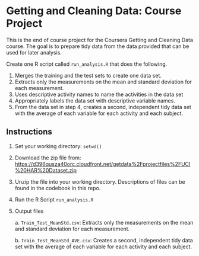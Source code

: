 # **Getting and Cleaning Data: Course Project**

This is the end of course project for the Coursera Getting and Cleaning Data course.  The goal is to prepare tidy data from the data provided that can be used for later analysis. 

Create one R script called `run_analysis.R` that does the following.
1)	Merges the training and the test sets to create one data set.
2)	Extracts only the measurements on the mean and standard deviation for each measurement.
3)	Uses descriptive activity names to name the activities in the data set
4)	Appropriately labels the data set with descriptive variable names.
5)	From the data set in step 4, creates a second, independent tidy data set with the average of each variable for each activity and each subject.

## **Instructions**
1)	Set your working directory:  `setwd()`
2)	Download the zip file from: https://d396qusza40orc.cloudfront.net/getdata%2Fprojectfiles%2FUCI%20HAR%20Dataset.zip
3)	Unzip the file into your working directory.  Descriptions of files can be found in the codebook in this repo.
4)	Run the R Script `run_analysis.R`
5)	Output files

    a.	`Train_Test_MeanStd.csv`: Extracts only the measurements on the mean and standard deviation for each measurement.
    
    b.	`Train_Test_MeanStd_AVE.csv`: Creates a second, independent tidy data set with the average of each variable for each activity and each subject.


